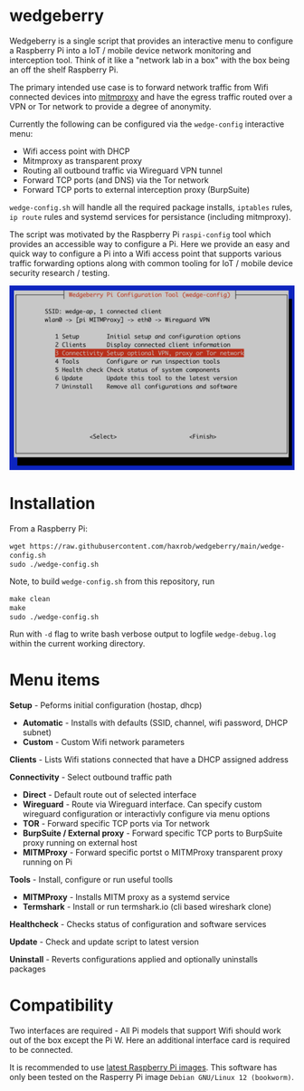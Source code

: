 # wedgeberry
Wedgeberry is a single script that provides an interactive menu to configure a Raspberry Pi into a IoT / mobile device network monitoring and interception tool. Think of it like a "network lab in a box" with the box being an off the shelf Raspberry Pi. 

The primary intended use case is to forward network traffic from Wifi connected devices into [mitmproxy](https://mitmproxy.org/) and have the egress traffic routed over a VPN or Tor network to provide a degree of anonymity.

Currently the following can be configured via the `wedge-config` interactive menu:

- Wifi access point with DHCP 
- Mitmproxy as transparent proxy 
- Routing all outbound traffic via Wireguard VPN tunnel
- Forward TCP ports (and DNS) via the Tor network
- Forward TCP ports to external interception proxy (BurpSuite) 

`wedge-config.sh` will handle all the required package installs, `iptables` rules, `ip route` rules and systemd services for persistance (including mitmproxy).

The script was motivated by the Raspberry Pi `raspi-config` tool which provides an accessible way to configure a Pi. Here we provide an easy and quick way to configure a Pi into a Wifi access point that supports various traffic forwarding options along with common tooling for IoT / mobile device security research / testing.

![wedge-config](wedge.png)

# Installation

From a Raspberry Pi:
```
wget https://raw.githubusercontent.com/haxrob/wedgeberry/main/wedge-config.sh
sudo ./wedge-config.sh
```

Note, to build `wedge-config.sh` from this repository, run
```
make clean
make
sudo ./wedge-config.sh
```
Run with `-d` flag to write bash verbose output to logfile `wedge-debug.log` within the current working directory.

# Menu items

**Setup** - Peforms initial configuration (hostap, dhcp)
- **Automatic** - Installs with defaults (SSID, channel, wifi password, DHCP subnet)
- **Custom** - Custom Wifi network parameters

**Clients** - Lists Wifi stations connected that have a DHCP assigned address

**Connectivity** - Select outbound traffic path
- **Direct** - Default route out of selected interface
- **Wireguard** - Route via Wireguard interface. Can specify custom wireguard configuration or interactivly configure via menu options
- **TOR** - Forward specific TCP ports via Tor network
- **BurpSuite / External proxy** - Forward specific TCP ports to BurpSuite proxy running on external host
- **MITMProxy** - Forward specific portst o MITMProxy transparent proxy running on Pi

**Tools** - Install, configure or run useful toolls
- **MITMProxy** - Installs MITM proxy as a systemd service
- **Termshark** - Install or run termshark.io (cli based wireshark clone)

**Healthcheck** - Checks status of configuration and software services 

**Update** - Check and update script to latest version

**Uninstall** - Reverts configurations applied and optionally uninstalls packages

# Compatibility

Two interfaces are required - All Pi models that support Wifi should work out of the box except the Pi W. Here an additional interface card is required to be connected.

It is recommended to use [latest Raspberry Pi images](https://www.raspberrypi.com/software/operating-systems/). This software has only been tested on the Rasperry Pi image `Debian GNU/Linux 12 (bookworm)`.